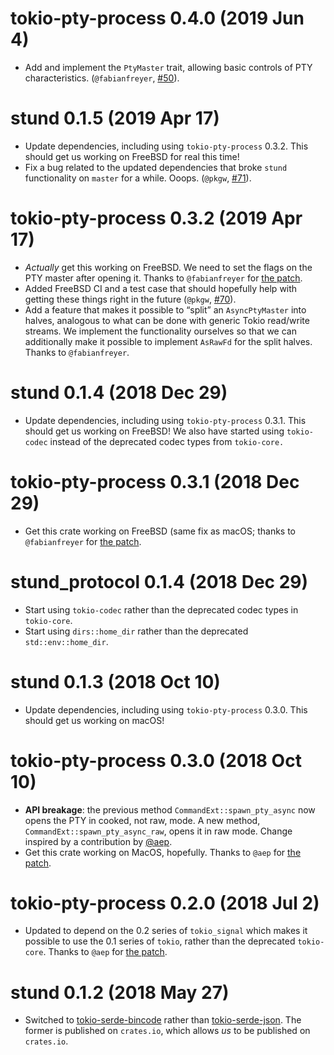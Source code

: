 # tokio-pty-process 0.4.0 (2019 Jun 4)

- Add and implement the `PtyMaster` trait, allowing basic controls of PTY
  characteristics. (`@fabianfreyer`,
  [#50](https://github.com/pkgw/stund/pull/50)).

# stund 0.1.5 (2019 Apr 17)

- Update dependencies, including using `tokio-pty-process` 0.3.2. This should
  get us working on FreeBSD for real this time!
- Fix a bug related to the updated dependencies that broke `stund`
  functionality on `master` for a while. Ooops. (`@pkgw`,
  [#71](https://github.com/pkgw/stund/pull/71)).

# tokio-pty-process 0.3.2 (2019 Apr 17)

- *Actually* get this working on FreeBSD. We need to set the flags on the PTY
  master after opening it. Thanks to `@fabianfreyer` for
  [the patch](https://github.com/pkgw/stund/pull/48).
- Added FreeBSD CI and a test case that should hopefully help with getting
  these things right in the future (`@pkgw`,
  [#70](https://github.com/pkgw/stund/pull/70)).
- Add a feature that makes it possible to “split” an `AsyncPtyMaster` into halves,
  analogous to what can be done with generic Tokio read/write streams. We implement
  the functionality ourselves so that we can additionally make it possible to
  implement `AsRawFd` for the split halves. Thanks to `@fabianfreyer`.

# stund 0.1.4 (2018 Dec 29)

- Update dependencies, including using `tokio-pty-process` 0.3.1. This should
  get us working on FreeBSD! We also have started using `tokio-codec` instead
  of the deprecated codec types from `tokio-core.`

# tokio-pty-process 0.3.1 (2018 Dec 29)

- Get this crate working on FreeBSD (same fix as macOS; thanks to
  `@fabianfreyer` for [the patch](https://github.com/pkgw/stund/pull/44).

# stund_protocol 0.1.4 (2018 Dec 29)

- Start using `tokio-codec` rather than the deprecated codec types in
  `tokio-core`.
- Start using `dirs::home_dir` rather than the deprecated `std::env::home_dir`.

# stund 0.1.3 (2018 Oct 10)

- Update dependencies, including using `tokio-pty-process` 0.3.0. This should
  get us working on macOS!

# tokio-pty-process 0.3.0 (2018 Oct 10)

- **API breakage**: the previous method `CommandExt::spawn_pty_async` now opens the
  PTY in cooked, not raw, mode. A new method, `CommandExt::spawn_pty_async_raw`, opens
  it in raw mode. Change inspired by a contribution by [@aep](https://github.com/aep).
- Get this crate working on MacOS, hopefully. Thanks to `@aep` for
  [the patch](https://github.com/pkgw/stund/pull/21).

# tokio-pty-process 0.2.0 (2018 Jul 2)

- Updated to depend on the 0.2 series of `tokio_signal` which makes it possible to
  use the 0.1 series of `tokio`, rather than the deprecated `tokio-core`. Thanks
  to `@aep` for [the patch](https://github.com/pkgw/stund/pull/1).

# stund 0.1.2 (2018 May 27)

- Switched to
  [tokio-serde-bincode](https://crates.io/crates/tokio-serde-bincode) rather
  than [tokio-serde-json](https://crates.io/crates/tokio-serde-json). The
  former is published on `crates.io`, which allows *us* to be published on
  `crates.io`.
